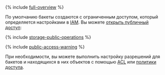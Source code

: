 
{% include [full-overview](./full-overview.md) %}

По умолчанию бакеты создаются с ограниченным доступом, который определяется настройками в [IAM](../../../iam/concepts/index.md). Вы можете [открыть публичный доступ](../../../storage/operations/buckets/bucket-availability.md):

{% include [storage-public-operations](../../../storage/_includes_service/storage-public-operations.md) %}

{% include [public-access-warning](./public-access-warning.md) %}

При необходимости, вы можете выполнить настройку разрешений для бакетов и находящихся в них объектов с помощью [ACL](../../../storage/concepts/acl.md) или [политики доступа](../../../storage/concepts/policy.md).